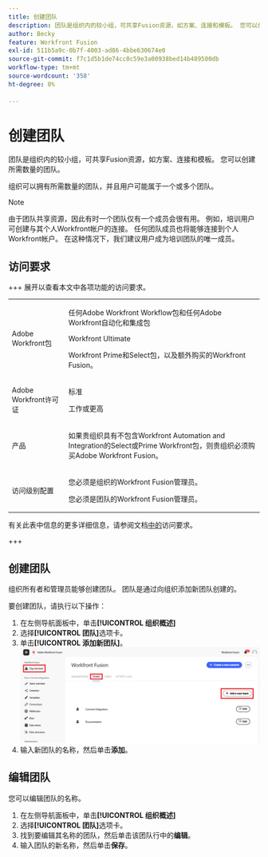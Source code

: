```yaml
---
title: 创建团队
description: 团队是组织内的较小组，可共享Fusion资源，如方案、连接和模板。 您可以创建所需数量的团队。
author: Becky
feature: Workfront Fusion
exl-id: 511b5a9c-0b7f-4003-ad86-4bbe630674e0
source-git-commit: f7c1d5b1de74cc0c59e3a00938bed14b489500db
workflow-type: tm+mt
source-wordcount: '358'
ht-degree: 0%

---
```


# 创建团队

团队是组织内的较小组，可共享Fusion资源，如方案、连接和模板。 您可以创建所需数量的团队。

组织可以拥有所需数量的团队，并且用户可能属于一个或多个团队。

>[!NOTE]
>
>由于团队共享资源，因此有时一个团队仅有一个成员会很有用。 例如，培训用户可创建与其个人Workfront帐户的连接。 任何团队成员也将能够连接到个人Workfront帐户。 在这种情况下，我们建议用户成为培训团队的唯一成员。

## 访问要求

+++ 展开以查看本文中各项功能的访问要求。

<table style="table-layout:auto">
 <col> 
 <col> 
 <tbody> 
  <tr> 
   <td role="rowheader">Adobe Workfront包</td> 
   <td> <p>任何Adobe Workfront Workflow包和任何Adobe Workfront自动化和集成包</p><p>Workfront Ultimate</p><p>Workfront Prime和Select包，以及额外购买的Workfront Fusion。</p> </td> 
  </tr> 
  <tr data-mc-conditions=""> 
   <td role="rowheader">Adobe Workfront许可证</td> 
   <td> <p>标准</p><p>工作或更高</p> </td> 
  </tr> 
  <tr> 
   <td role="rowheader">产品</td> 
   <td>
   <p>如果贵组织具有不包含Workfront Automation and Integration的Select或Prime Workfront包，则贵组织必须购买Adobe Workfront Fusion。</li></ul>
   </td> 
  </tr>
  <tr data-mc-conditions=""> 
   <td role="rowheader">访问级别配置</td> 
   <td> 
     <p>您必须是组织的Workfront Fusion管理员。</p>
     <p>您必须是团队的Workfront Fusion管理员。</p>
   </td> 
  </tr> 
 </tbody> 
</table>

有关此表中信息的更多详细信息，请参阅文档[中的](/help/workfront-fusion/references/licenses-and-roles/access-level-requirements-in-documentation.md)访问要求。

+++

## 创建团队

组织所有者和管理员能够创建团队。 团队是通过向组织添加新团队创建的。

要创建团队，请执行以下操作：

1. 在左侧导航面板中，单击&#x200B;**[!UICONTROL 组织概述]**
1. 选择&#x200B;**[!UICONTROL 团队]**&#x200B;选项卡。
1. 单击&#x200B;**[!UICONTROL 添加新团队]**。
   ![创建团队](assets/create-new-team-button.png)
1. 输入新团队的名称，然后单击&#x200B;**添加**。

## 编辑团队

您可以编辑团队的名称。

1. 在左侧导航面板中，单击&#x200B;**[!UICONTROL 组织概述]**
1. 选择&#x200B;**[!UICONTROL 团队]**&#x200B;选项卡。
1. 找到要编辑其名称的团队，然后单击该团队行中的&#x200B;**编辑**。
1. 输入团队的新名称，然后单击&#x200B;**保存**。

